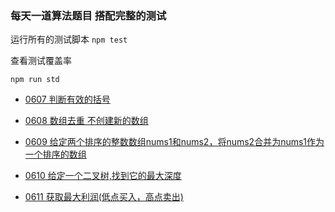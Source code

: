 ### 每天一道算法题目 搭配完整的测试

运行所有的测试脚本
```npm test ```

查看测试覆盖率

```npm run std```

* [0607 判断有效的括号 ](https://github.com/FreemenL/daily-algorithm/blob/master/0607/index.md)

* [0608 数组去重 不创建新的数组 ](https://github.com/FreemenL/daily-algorithm/blob/master/0608/index.md)

* [0609 给定两个排序的整数数组nums1和nums2，将nums2合并为nums1作为一个排序的数组](https://github.com/FreemenL/daily-algorithm/blob/master/0609/index.md)

* [0610 给定一个二叉树,找到它的最大深度](https://github.com/FreemenL/daily-algorithm/blob/master/0610/index.md)

* [0611 获取最大利润(低点买入，高点卖出)](https://github.com/FreemenL/daily-algorithm/blob/master/0611/index.md)
